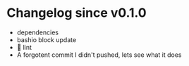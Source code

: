# Changelog since v0.1.0
- dependencies 
- bashio block update 
- 🚨 lint 
- A forgotent commit I didn't pushed, lets see what it does 
